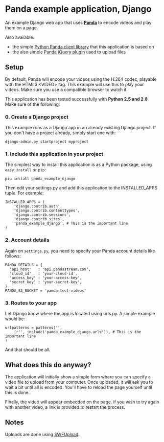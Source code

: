 Panda example application, Django
=================================

An example Django web app that uses [**Panda**](http://beta.pandastream.com) to encode videos and play them on a page.

Also available:

* the simple [Python Panda client library](http://github.com/newbamboo/panda_client_python) that this application is based on
* the also simple [Panda jQuery plugin](http://github.com/newbamboo/panda_uploader) used to upload files


Setup
-----

By default, Panda will encode your videos using the H.264 codec, playable with the HTML5 &lt;VIDEO&gt; tag. This example will use this to play your videos. Make sure you use a compatible browser to watch it.

This application has been tested successfully with **Python 2.5 and 2.6**. Make sure of the following:

### 0. Create a Django project

This example runs as a Django app in an already existing Django project. If you don't have a project already, simply start one with:

    django-admin.py startproject myproject

### 1. Include this application in your project

The simplest way to install this application is as a Python package, using `easy_install` or `pip`:

    pip install panda_example_django

Then edit your settings.py and add this application to the INSTALLED_APPS tuple. For example:

    INSTALLED_APPS = (
        'django.contrib.auth',
        'django.contrib.contenttypes',
        'django.contrib.sessions',
        'django.contrib.sites',
        'panda_example_django', # This is the important line
    )

### 2. Account details

Again on `settings.py`, you need to specify your Panda account details like follows:

    PANDA_DETAILS = {
      'api_host'   : 'api.pandastream.com',
      'cloud_id'   : 'your-cloud-id',
      'access_key' : 'your-access-key',
      'secret_key' : 'your-secret-key',
    }
    PANDA_S3_BUCKET = 'panda-test-videos'


### 3. Routes to your app

Let Django know where the app is located using urls.py. A simple example would be:

    urlpatterns = patterns('',
        (r'', include('panda_example_django.urls')), # This is the important line
    )

And that should be all.


What does this do anyway?
-------------------------

The application will initially show a simple form where you can specify a video file to upload from your computer. Once uploaded, it will ask you to wait a bit until all is encoded. You'll have to reload the page yourself until this is done.

Finally, the video will appear embedded on the page. If you wish to try again with another video, a link is provided to restart the process.


Notes
-----

Uploads are done using [SWFUpload](http://www.swfupload.org/).